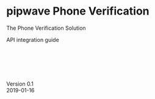 # pipwave Phone Verification

The Phone Verification Solution

API integration guide



<br><br><br><br><br>
Version 0.1   
2019-01-16

